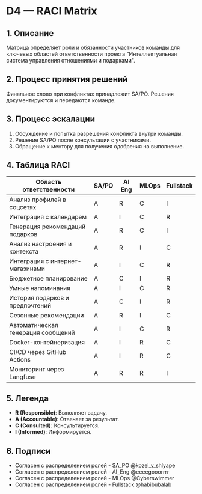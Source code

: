 # D4 — RACI Matrix

## 1. Описание

Матрица определяет роли и обязанности участников команды для ключевых областей ответственности проекта "Интеллектуальная система управления отношениями и подарками".

## 2. Процесс принятия решений

Финальное слово при конфликтах принадлежит SA/PO. Решения документируются и передаются команде.

## 3. Процесс эскалации

1. Обсуждение и попытка разрешения конфликта внутри команды.
2. Решение SA/PO после консультации с участниками.
3. Обращение к ментору для получения одобрения на выполнение.

## 4. Таблица RACI

| Область ответственности            | SA/PO | AI Eng | MLOps | Fullstack |
| ---------------------------------- | ----- | ------ | ----- | --------- |
| Анализ профилей в соцсетях         | A     | R      | C     | I         |
| Интеграция с календарем            | A     | I      | C     | R         |
| Генерация рекомендаций подарков    | A     | R      | C     | I         |
| Анализ настроения и контекста      | A     | R      | I     | C         |
| Интеграция с интернет-магазинами   | A     | I      | C     | R         |
| Бюджетное планирование             | A     | C      | I     | R         |
| Умные напоминания                  | A     | I      | C     | R         |
| История подарков и предпочтений    | A     | C      | I     | R         |
| Сезонные рекомендации              | A     | R      | I     | C         |
| Автоматическая генерация сообщений | A     | I      | C     | R         |
| Docker-контейнеризация             | A     | I      | R     | C         |
| CI/CD через GitHub Actions         | A     | I      | R     | C         |
| Мониторинг через Langfuse          | A     | R      | R     | I         |

## 5. Легенда

- **R (Responsible)**: Выполняет задачу.
- **A (Accountable)**: Отвечает за результат.
- **C (Consulted)**: Консультируется.
- **I (Informed)**: Информируется.

## 6. Подписи

- Согласен с распределением ролей - SA_PO @kozel_v_shlyape
- Согласен с распределением ролей - AI_Eng @eeeegooorrrr
- Согласен с распределением ролей - MLOps @Cyberswimmer
- Согласен с распределением ролей - Fullstack @habibubalab

